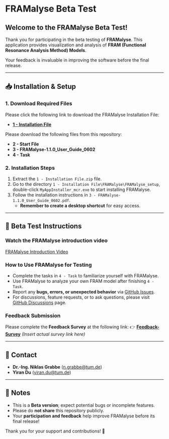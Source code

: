 # FRAMalyse Beta Test

## Welcome to the FRAMalyse Beta Test!
Thank you for participating in the beta testing of **FRAMalyse**. This application provides visualization and analysis of **FRAM (Functional Resonance Analysis Method) Models**.

Your feedback is invaluable in improving the software before the final release.

---
## 📥 Installation & Setup
### 1. Download Required Files  
Please click the following link to download the FRAMalyse Installation File:  
- **[1 - Installation File](https://drive.google.com/file/d/1otzpfxX-SujOOS6DgbKUpHsDGDrs07EA/view?usp=sharing)**  

Please download the following files from this repository:  
- **2 - Start File**  
- **3 - FRAMalyse-1.1.0_User_Guide_0602**  
- **4 - Task**  


### 2. Installation Steps
1. Extract the `1 - Installation File.zip` file.  
2. Go to the directory `1 - Installation File\FRAMalyse\FRAMalyse_setup`, double-click `MyAppInstaller_mcr.exe` to start installing FRAMalyse.  
3. Follow the installation instructions in `3 - FRAMalyse-1.1.0_User_Guide_0602.pdf`.  
   - **Remember to create a desktop shortcut** for easy access.  

---
## 📝 Beta Test Instructions
### Watch the FRAMalyse introduction video
[FRAMalyse Introduction Video](https://syncandshare.lrz.de/getlink/fiRriwZiuXEmmQaUvsKLHe/FRAMalyse%20Introduction.mp4)

### How to Use FRAMalyse for Testing
- Complete the tasks in `4 - Task` to familiarize yourself with FRAMalyse.
- Use FRAMalyse to analyze your own FRAM model after finishing `4 - Task`.
- Report any **bugs, errors, or unexpected behavior** via [GitHub Issues](https://github.com/YiranDu2018/Beta-Test-for-FRAMalyse/issues).
- For discussions, feature requests, or to ask questions, please visit [GitHub Discussions](https://github.com/YiranDu2018/Beta-Test-for-FRAMalyse/discussions) page.


### Feedback Submission
Please complete the **Feedback Survey** at the following link:
👉 **[Feedback-Survey](#)** *(Insert actual survey link here)*

---
  ## 📩 Contact
- **Dr.-Ing. Niklas Grabbe** ([n.grabbe@tum.de](mailto:n.grabbe@tum.de))
- **Yiran Du** ([yiran.du@tum.de](mailto:yiran.du@tum.de))

---
## 📌 Notes
- This is a **Beta version**; expect potential bugs or incomplete features.
- Please do **not share** this repository publicly.
- Your **participation and feedback** help improve FRAMalyse before its final release!

Thank you for your support and contributions! 🚀
